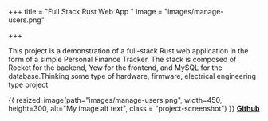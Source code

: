 
+++
title = "Full Stack Rust Web App "
image = "images/manage-users.png"

+++

This project is a demonstration of a full-stack Rust web application in the form of a simple Personal Finance Tracker. The stack is composed of Rocket for the backend, Yew for the frontend, and MySQL for the database.Thinking some type of hardware, firmware, electrical engineering type project



{{ resized_image(path="images/manage-users.png", width=450, height=300, alt="My image alt text", class = "project-screenshot") }} **[Github](https://github.com/c-lonas/personal-finance-tracker)**


